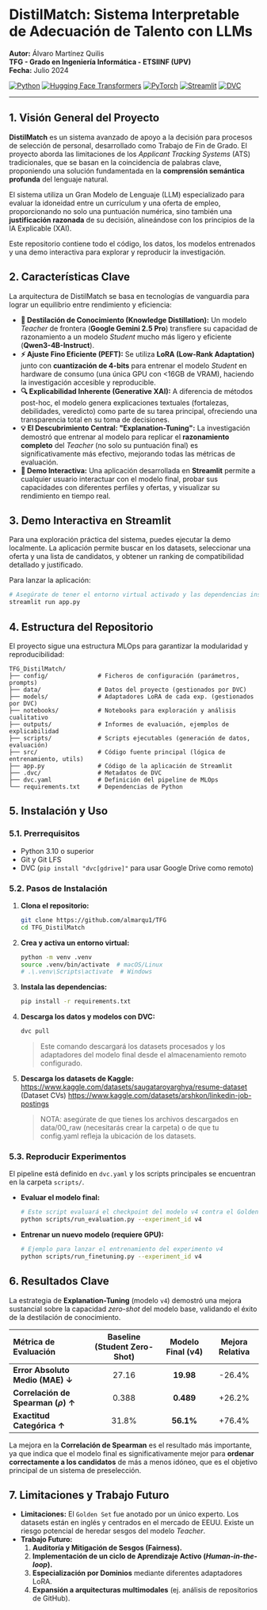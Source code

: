 # DistilMatch: Sistema Interpretable de Adecuación de Talento con LLMs

**Autor:** Álvaro Martínez Quilis  
**TFG - Grado en Ingeniería Informática - ETSIINF (UPV)**  
**Fecha:** Julio 2024

[![Python](https://img.shields.io/badge/Python-3.11-3776AB.svg?style=flat&logo=python&logoColor=white)](https://www.python.org)
[![Hugging Face Transformers](https://img.shields.io/badge/%F0%9F%A4%97%20Hugging%20Face-PEFT-yellow)](https://huggingface.co/docs/peft/index)
[![PyTorch](https://img.shields.io/badge/PyTorch-%23EE4C2C.svg?style=flat&logo=PyTorch&logoColor=white)](https://pytorch.org/)
[![Streamlit](https://img.shields.io/badge/Streamlit-App-FF4B4B?logo=streamlit)](https://streamlit.io/)
[![DVC](https://img.shields.io/badge/DVC-Data%20Version%20Control-blue?style=flat&logo=dvc)](https://dvc.org/)

---

## 1. Visión General del Proyecto

**DistilMatch** es un sistema avanzado de apoyo a la decisión para procesos de selección de personal, desarrollado como Trabajo de Fin de Grado. El proyecto aborda las limitaciones de los *Applicant Tracking Systems* (ATS) tradicionales, que se basan en la coincidencia de palabras clave, proponiendo una solución fundamentada en la **comprensión semántica profunda** del lenguaje natural.

El sistema utiliza un Gran Modelo de Lenguaje (LLM) especializado para evaluar la idoneidad entre un currículum y una oferta de empleo, proporcionando no solo una puntuación numérica, sino también una **justificación razonada** de su decisión, alineándose con los principios de la IA Explicable (XAI).

Este repositorio contiene todo el código, los datos, los modelos entrenados y una demo interactiva para explorar y reproducir la investigación.

## 2. Características Clave

La arquitectura de DistilMatch se basa en tecnologías de vanguardia para lograr un equilibrio entre rendimiento y eficiencia:

*   **🧠 Destilación de Conocimiento (Knowledge Distillation):** Un modelo *Teacher* de frontera (**Google Gemini 2.5 Pro**) transfiere su capacidad de razonamiento a un modelo *Student* mucho más ligero y eficiente (**Qwen3-4B-Instruct**).
*   **⚡ Ajuste Fino Eficiente (PEFT):** Se utiliza **LoRA (Low-Rank Adaptation)** junto con **cuantización de 4-bits** para entrenar el modelo *Student* en hardware de consumo (una única GPU con <16GB de VRAM), haciendo la investigación accesible y reproducible.
*   **🔍 Explicabilidad Inherente (Generative XAI):** A diferencia de métodos post-hoc, el modelo genera explicaciones textuales (fortalezas, debilidades, veredicto) como parte de su tarea principal, ofreciendo una transparencia total en su toma de decisiones.
*   **💡 El Descubrimiento Central: "Explanation-Tuning":** La investigación demostró que entrenar al modelo para replicar el **razonamiento completo** del *Teacher* (no solo su puntuación final) es significativamente más efectivo, mejorando todas las métricas de evaluación.
*   **🧪 Demo Interactiva:** Una aplicación desarrollada en **Streamlit** permite a cualquier usuario interactuar con el modelo final, probar sus capacidades con diferentes perfiles y ofertas, y visualizar su rendimiento en tiempo real.

## 3. Demo Interactiva en Streamlit

Para una exploración práctica del sistema, puedes ejecutar la demo localmente. La aplicación permite buscar en los datasets, seleccionar una oferta y una lista de candidatos, y obtener un ranking de compatibilidad detallado y justificado.

Para lanzar la aplicación:
```bash
# Asegúrate de tener el entorno virtual activado y las dependencias instaladas
streamlit run app.py
```

## 4. Estructura del Repositorio

El proyecto sigue una estructura MLOps para garantizar la modularidad y reproducibilidad:
```
TFG_DistilMatch/
├── config/              # Ficheros de configuración (parámetros, prompts)
├── data/                # Datos del proyecto (gestionados por DVC)
├── models/              # Adaptadores LoRA de cada exp. (gestionados por DVC)
├── notebooks/           # Notebooks para exploración y análisis cualitativo
├── outputs/             # Informes de evaluación, ejemplos de explicabilidad
├── scripts/             # Scripts ejecutables (generación de datos, evaluación)
├── src/                 # Código fuente principal (lógica de entrenamiento, utils)
├── app.py               # Código de la aplicación de Streamlit
├── .dvc/                # Metadatos de DVC
├── dvc.yaml             # Definición del pipeline de MLOps
└── requirements.txt     # Dependencias de Python
```

## 5. Instalación y Uso

### 5.1. Prerrequisitos
*   Python 3.10 o superior
*   Git y Git LFS
*   DVC (`pip install "dvc[gdrive]"` para usar Google Drive como remoto)

### 5.2. Pasos de Instalación
1.  **Clona el repositorio:**
    ```bash
    git clone https://github.com/almarqu1/TFG
    cd TFG_DistilMatch
    ```

2.  **Crea y activa un entorno virtual:**
    ```bash
    python -m venv .venv
    source .venv/bin/activate  # macOS/Linux
    # .\.venv\Scripts\activate  # Windows
    ```

3.  **Instala las dependencias:**
    ```bash
    pip install -r requirements.txt
    ```

4.  **Descarga los datos y modelos con DVC:**
    ```bash
    dvc pull
    ```
    > Este comando descargará los datasets procesados y los adaptadores del modelo final desde el almacenamiento remoto configurado.

5.  **Descarga los datasets de Kaggle:**
    https://www.kaggle.com/datasets/saugataroyarghya/resume-dataset (Dataset CVs)
    https://www.kaggle.com/datasets/arshkon/linkedin-job-postings
    > NOTA: asegúrate de que tienes los archivos descargados en data/00_raw (necesitarás crear la carpeta) o de que tu config.yaml refleja la ubicación de los datasets.

### 5.3. Reproducir Experimentos
El pipeline está definido en `dvc.yaml` y los scripts principales se encuentran en la carpeta `scripts/`.

*   **Evaluar el modelo final:**
    ```bash
    # Este script evaluará el checkpoint del modelo v4 contra el Golden Set
    python scripts/run_evaluation.py --experiment_id v4
    ```
*   **Entrenar un nuevo modelo (requiere GPU):**
    ```bash
    # Ejemplo para lanzar el entrenamiento del experimento v4
    python scripts/run_finetuning.py --experiment_id v4
    ```

## 6. Resultados Clave

La estrategia de **Explanation-Tuning** (modelo `v4`) demostró una mejora sustancial sobre la capacidad *zero-shot* del modelo base, validando el éxito de la destilación de conocimiento.

| Métrica de Evaluación | Baseline (Student Zero-Shot) | Modelo Final (v4) | Mejora Relativa |
| :--- | :---: | :---: | :---: |
| **Error Absoluto Medio (MAE) ↓** | 27.16 | **19.98** | -26.4% |
| **Correlación de Spearman ($\rho$) ↑** | 0.388 | **0.489** | +26.2% |
| **Exactitud Categórica ↑** | 31.8% | **56.1%** | +76.4% |

La mejora en la **Correlación de Spearman** es el resultado más importante, ya que indica que el modelo final es significativamente mejor para **ordenar correctamente a los candidatos** de más a menos idóneo, que es el objetivo principal de un sistema de preselección.

## 7. Limitaciones y Trabajo Futuro
*   **Limitaciones:** El `Golden Set` fue anotado por un único experto. Los datasets están en inglés y centrados en el mercado de EEUU. Existe un riesgo potencial de heredar sesgos del modelo *Teacher*.
*   **Trabajo Futuro:**
    1.  **Auditoría y Mitigación de Sesgos (Fairness).**
    2.  **Implementación de un ciclo de Aprendizaje Activo (*Human-in-the-loop*).**
    3.  **Especialización por Dominios** mediante diferentes adaptadores LoRA.
    4.  **Expansión a arquitecturas multimodales** (ej. análisis de repositorios de GitHub).